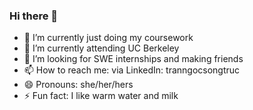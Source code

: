 ### Hi there 👋

- 🔭 I’m currently just doing my coursework
- 🌱 I’m currently attending UC Berkeley
- 🤔 I’m looking for SWE internships and making friends
- 📫 How to reach me: via LinkedIn: tranngocsongtruc
- 😄 Pronouns: she/her/hers
- ⚡ Fun fact: I like warm water and milk

<!--
**tranngocsongtruc/tranngocsongtruc** is a ✨ _special_ ✨ repository because its `README.md` (this file) appears on your GitHub profile.

Here are some ideas to get you started:

- 🔭 I’m currently working on ...
- 🌱 I’m currently learning ...
- 👯 I’m looking to collaborate on ...
- 🤔 I’m looking for help with ...
- 💬 Ask me about ...
- 📫 How to reach me: ...
- 😄 Pronouns: ...
- ⚡ Fun fact: ...
-->
